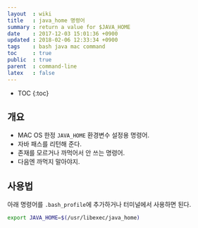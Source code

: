 ```yaml
---
layout  : wiki
title   : java_home 명령어
summary : return a value for $JAVA_HOME
date    : 2017-12-03 15:01:36 +0900
updated : 2018-02-06 12:33:34 +0900
tags    : bash java mac command
toc     : true
public  : true
parent  : command-line
latex   : false
---
```

* TOC
{:toc}

## 개요

* MAC OS 한정 `JAVA_HOME` 환경변수 설정용 명령어.
* 자바 패스를 리턴해 준다.
* 존재를 모르거나 까먹어서 안 쓰는 명령어.
* 다음엔 까먹지 말아야지.

## 사용법

아래 명령어를 `.bash_profile`에 추가하거나 터미널에서 사용하면 된다.

```bash
export JAVA_HOME=$(/usr/libexec/java_home)
```
